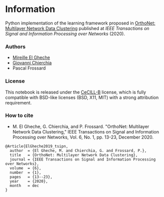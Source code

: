 # Information

Python implementation of the learning framework proposed in [OrthoNet: Multilayer Network Data Clustering](https://arxiv.org/abs/1811.00821) published at *IEEE Transactions on Signal and Information Processing over Networks* (2020).

### Authors

- [Mireille El Gheche](http://www-syscom.univ-mlv.fr/~elgheche/)
- [Giovanni Chierchia](https://perso.esiee.fr/~chierchg/)
- Pascal Frossard

### License

This notebook is released under the [CeCILL-B](https://spdx.org/licenses/CECILL-B.html) license, which is fully compatible with BSD-like licenses (BSD, X11, MIT) with a strong attribution requirement.

### How to cite

- M. El Gheche, G. Chierchia, and P. Frossard. "OrthoNet: Multilayer Network Data Clustering," IEEE Transactions on Signal and Information Processing over Networks, Vol. 6, No. 1, pp. 13-23, December 2020.

```
@Article{ElGheche2019_tsipn,
  author  = {El Gheche, M. and Chierchia, G. and Frossard, P.},
  title   = {OrthoNet: Multilayer Network Data Clustering},
  journal = {IEEE Transactions on Signal and Information Processing over Networks},
  volume  = {6},
  number  = {1},
  pages   = {13--23},
  year    = {2020},
  month   = dec
}
```
